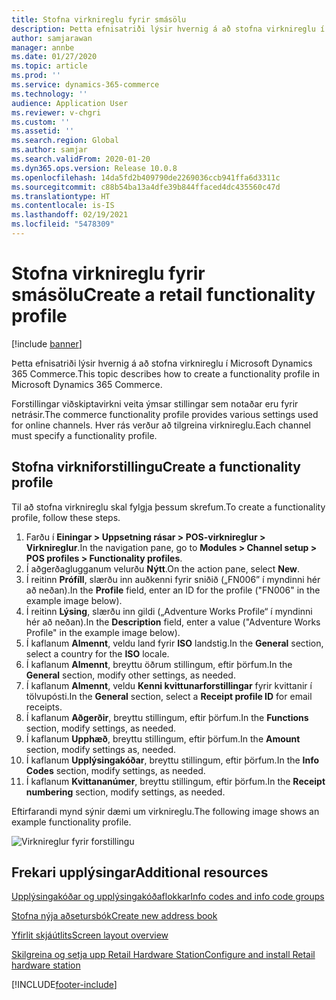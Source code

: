 ```yaml
---
title: Stofna virknireglu fyrir smásölu
description: Þetta efnisatriði lýsir hvernig á að stofna virknireglu í Microsoft Dynamics 365 Commerce.
author: samjarawan
manager: annbe
ms.date: 01/27/2020
ms.topic: article
ms.prod: ''
ms.service: dynamics-365-commerce
ms.technology: ''
audience: Application User
ms.reviewer: v-chgri
ms.custom: ''
ms.assetid: ''
ms.search.region: Global
ms.author: samjar
ms.search.validFrom: 2020-01-20
ms.dyn365.ops.version: Release 10.0.8
ms.openlocfilehash: 14da5fd2b409790de2269036ccb941ffa6d3311c
ms.sourcegitcommit: c88b54ba13a4dfe39b844ffaced4dc435560c47d
ms.translationtype: HT
ms.contentlocale: is-IS
ms.lasthandoff: 02/19/2021
ms.locfileid: "5478309"
---
```

# <a name="create-a-retail-functionality-profile"></a><span data-ttu-id="0655a-103">Stofna virknireglu fyrir smásölu</span><span class="sxs-lookup"><span data-stu-id="0655a-103">Create a retail functionality profile</span></span>

[!include [banner](includes/banner.md)]

<span data-ttu-id="0655a-104">Þetta efnisatriði lýsir hvernig á að stofna virknireglu í Microsoft Dynamics 365 Commerce.</span><span class="sxs-lookup"><span data-stu-id="0655a-104">This topic describes how to create a functionality profile in Microsoft Dynamics 365 Commerce.</span></span>

<span data-ttu-id="0655a-105">Forstillingar viðskiptavirkni veita ýmsar stillingar sem notaðar eru fyrir netrásir.</span><span class="sxs-lookup"><span data-stu-id="0655a-105">The commerce functionality profile provides various settings used for online channels.</span></span> <span data-ttu-id="0655a-106">Hver rás verður að tilgreina virknireglu.</span><span class="sxs-lookup"><span data-stu-id="0655a-106">Each channel must specify a functionality profile.</span></span>

## <a name="create-a-functionality-profile"></a><span data-ttu-id="0655a-107">Stofna virkniforstillingu</span><span class="sxs-lookup"><span data-stu-id="0655a-107">Create a functionality profile</span></span>

<span data-ttu-id="0655a-108">Til að stofna virknireglu skal fylgja þessum skrefum.</span><span class="sxs-lookup"><span data-stu-id="0655a-108">To create a functionality profile, follow these steps.</span></span>

1. <span data-ttu-id="0655a-109">Farðu í **Einingar \> Uppsetning rásar \> POS-virknireglur \> Virknireglur**.</span><span class="sxs-lookup"><span data-stu-id="0655a-109">In the navigation pane, go to **Modules \> Channel setup \> POS profiles \> Functionality profiles**.</span></span>
1. <span data-ttu-id="0655a-110">Í aðgerðaglugganum velurðu **Nýtt**.</span><span class="sxs-lookup"><span data-stu-id="0655a-110">On the action pane, select **New**.</span></span>
1. <span data-ttu-id="0655a-111">Í reitinn **Prófíll**, slærðu inn auðkenni fyrir sniðið („FN006” í myndinni hér að neðan).</span><span class="sxs-lookup"><span data-stu-id="0655a-111">In the **Profile** field, enter an ID for the profile ("FN006" in the example image below).</span></span>
1. <span data-ttu-id="0655a-112">Í reitinn **Lýsing**, slærðu inn gildi („Adventure Works Profile“ í myndinni hér að neðan).</span><span class="sxs-lookup"><span data-stu-id="0655a-112">In the **Description** field, enter a value ("Adventure Works Profile" in the example image below).</span></span>
1. <span data-ttu-id="0655a-113">Í kaflanum **Almennt**, veldu land fyrir **ISO** landstig.</span><span class="sxs-lookup"><span data-stu-id="0655a-113">In the **General** section, select a country for the **ISO** locale.</span></span>
1. <span data-ttu-id="0655a-114">Í kaflanum **Almennt**, breyttu öðrum stillingum, eftir þörfum.</span><span class="sxs-lookup"><span data-stu-id="0655a-114">In the **General** section, modify other settings, as needed.</span></span>
1. <span data-ttu-id="0655a-115">Í kaflanum **Almennt**, veldu **Kenni kvittunarforstillingar** fyrir kvittanir í tölvupósti.</span><span class="sxs-lookup"><span data-stu-id="0655a-115">In the **General** section, select a **Receipt profile ID** for email receipts.</span></span>
1. <span data-ttu-id="0655a-116">Í kaflanum **Aðgerðir**, breyttu stillingum, eftir þörfum.</span><span class="sxs-lookup"><span data-stu-id="0655a-116">In the **Functions** section, modify settings, as needed.</span></span>
1. <span data-ttu-id="0655a-117">Í kaflanum **Upphæð**, breyttu stillingum, eftir þörfum.</span><span class="sxs-lookup"><span data-stu-id="0655a-117">In the **Amount** section, modify settings as, needed.</span></span>
1. <span data-ttu-id="0655a-118">Í kaflanum **Upplýsingakóðar**, breyttu stillingum, eftir þörfum.</span><span class="sxs-lookup"><span data-stu-id="0655a-118">In the **Info Codes** section, modify settings, as needed.</span></span>
1. <span data-ttu-id="0655a-119">Í kaflanum **Kvittananúmer**, breyttu stillingum, eftir þörfum.</span><span class="sxs-lookup"><span data-stu-id="0655a-119">In the **Receipt numbering** section, modify settings, as needed.</span></span> 
  
<span data-ttu-id="0655a-120">Eftirfarandi mynd sýnir dæmi um virknireglu.</span><span class="sxs-lookup"><span data-stu-id="0655a-120">The following image shows an example functionality profile.</span></span>
  
![Virknireglur fyrir forstillingu](media/retail-functionality-profile.png)

## <a name="additional-resources"></a><span data-ttu-id="0655a-122">Frekari upplýsingar</span><span class="sxs-lookup"><span data-stu-id="0655a-122">Additional resources</span></span>

[<span data-ttu-id="0655a-123">Upplýsingakóðar og upplýsingakóðaflokkar</span><span class="sxs-lookup"><span data-stu-id="0655a-123">Info codes and info code groups</span></span>](info-codes-retail.md)           

[<span data-ttu-id="0655a-124">Stofna nýja aðsetursbók</span><span class="sxs-lookup"><span data-stu-id="0655a-124">Create new address book</span></span>](new-address-book.md) 

[<span data-ttu-id="0655a-125">Yfirlit skjáútlits</span><span class="sxs-lookup"><span data-stu-id="0655a-125">Screen layout overview</span></span>](pos-screen-layouts.md)       

[<span data-ttu-id="0655a-126">Skilgreina og setja upp Retail Hardware Station</span><span class="sxs-lookup"><span data-stu-id="0655a-126">Configure and install Retail hardware station</span></span>](retail-hardware-station-configuration-installation.md) 


[!INCLUDE[footer-include](../includes/footer-banner.md)]
